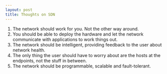 ```yaml
---
layout: post
title: Thoughts on SDN
---
```


1. The network should work for you.  Not the other way around.
2. You should be able to deploy the hardware and let the network communicate with applications to work things out.
3. The network should be intelligent, providing feedback to the user about network health.
4. The only thing the user should have to worry about are the hosts at the endpoints, not the stuff in between.
5. The network should be programmable, scalable and fault-tolerant.
